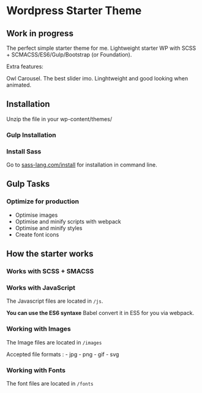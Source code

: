 # Wordpress Starter Theme

## Work in progress

The perfect simple starter theme for me.
Lightweight starter WP with SCSS + SCMACSS/ES6/Gulp/Bootstrap (or Foundation).

Extra features:

Owl Carousel. The best slider imo. Linghtweight and good looking when animated.

## Installation

Unzip the file in your wp-content/themes/

### Gulp Installation

### Install Sass

Go to [sass-lang.com/install](http://sass-lang.com/install) for installation in command line.

## Gulp Tasks

### Optimize for production

* Optimise images
* Optimise and minify scripts with webpack
* Optimise and minify styles
* Create font icons

## How the starter works

### Works with SCSS + SMACSS

### Works with JavaScript

The Javascript files are located in `/js`.

**You can use the ES6 syntaxe** Babel convert it in ES5 for you via webpack.

### Working with Images

The Image files are located in `/images`

Accepted file formats : - jpg - png - gif - svg

### Working with Fonts

The font files are located in `/fonts`
